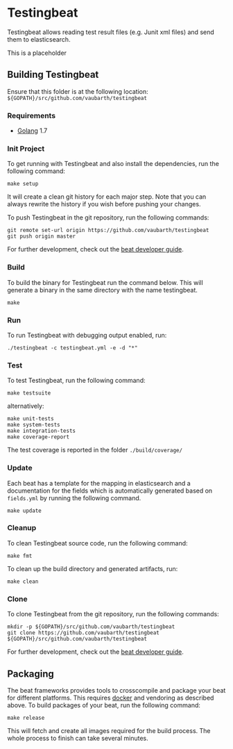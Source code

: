 # Testingbeat

Testingbeat allows reading test result files (e.g. Junit xml files) and send them to elasticsearch.

This is a placeholder

## Building Testingbeat

Ensure that this folder is at the following location:
`${GOPATH}/src/github.com/vaubarth/testingbeat`

### Requirements

* [Golang](https://golang.org/dl/) 1.7

### Init Project
To get running with Testingbeat and also install the
dependencies, run the following command:

```
make setup
```

It will create a clean git history for each major step. Note that you can always rewrite the history if you wish before pushing your changes.

To push Testingbeat in the git repository, run the following commands:

```
git remote set-url origin https://github.com/vaubarth/testingbeat
git push origin master
```

For further development, check out the [beat developer guide](https://www.elastic.co/guide/en/beats/libbeat/current/new-beat.html).

### Build

To build the binary for Testingbeat run the command below. This will generate a binary
in the same directory with the name testingbeat.

```
make
```


### Run

To run Testingbeat with debugging output enabled, run:

```
./testingbeat -c testingbeat.yml -e -d "*"
```


### Test

To test Testingbeat, run the following command:

```
make testsuite
```

alternatively:
```
make unit-tests
make system-tests
make integration-tests
make coverage-report
```

The test coverage is reported in the folder `./build/coverage/`

### Update

Each beat has a template for the mapping in elasticsearch and a documentation for the fields
which is automatically generated based on `fields.yml` by running the following command.

```
make update
```


### Cleanup

To clean  Testingbeat source code, run the following command:

```
make fmt
```

To clean up the build directory and generated artifacts, run:

```
make clean
```


### Clone

To clone Testingbeat from the git repository, run the following commands:

```
mkdir -p ${GOPATH}/src/github.com/vaubarth/testingbeat
git clone https://github.com/vaubarth/testingbeat ${GOPATH}/src/github.com/vaubarth/testingbeat
```


For further development, check out the [beat developer guide](https://www.elastic.co/guide/en/beats/libbeat/current/new-beat.html).


## Packaging

The beat frameworks provides tools to crosscompile and package your beat for different platforms. This requires [docker](https://www.docker.com/) and vendoring as described above. To build packages of your beat, run the following command:

```
make release
```

This will fetch and create all images required for the build process. The whole process to finish can take several minutes.
